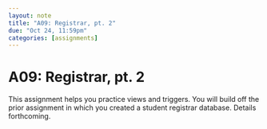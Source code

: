 ```yaml
---
layout: note
title: "A09: Registrar, pt. 2"
due: "Oct 24, 11:59pm"
categories: [assignments]
---
```


# A09: Registrar, pt. 2

This assignment helps you practice views and triggers. You will build off the prior assignment in which you created a student registrar database. Details forthcoming.



